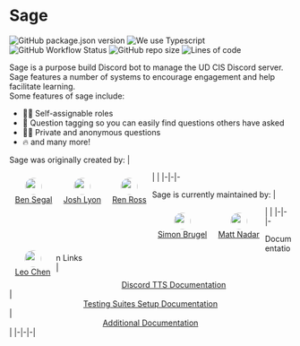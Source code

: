 # Sage
![GitHub package.json version](https://img.shields.io/github/package-json/v/ud-cis-discord/sagev2?color=000855) ![We use Typescript](https://img.shields.io/badge/written_in-typescript-000855?logo=typescript&logoColor=ddd) ![GitHub Workflow Status](https://img.shields.io/github/workflow/status/ud-cis-discord/sagev2/Lint?color=000855&logo=github) ![GitHub repo size](https://img.shields.io/github/repo-size/ud-cis-discord/sagev2?color=000855&logo=github) ![Lines of code](https://img.shields.io/tokei/lines/github/ud-cis-discord/sagev2?color=000855&logo=github)

Sage is a purpose build Discord bot to manage the UD CIS Discord server. Sage features a number of systems to encourage engagement and help facilitate learning.
<br>
Some features of sage include:
- 🧙‍♂️ Self-assignable roles
- 🎫 Question tagging so you can easily find questions others have asked
- 🐱‍👤 Private and anonymous questions
- 🔥 and many more!

Sage was originally created by: 
| <div style="float: left; text-align: center; padding: 10px"><img src="https://avatars.githubusercontent.com/u/34194692?v=4" height="30px" style="border-radius: 15px"><br><a href="https://github.com/BenSegal855">Ben Segal</a> </div> | <div style="float: left; text-align: center; padding: 10px;"><img src="https://avatars.githubusercontent.com/u/54593801?v=4" height="30px" style="border-radius: 15px"><br><a href="https://github.com/joshualyon7">Josh Lyon</a> </div> |<div style="float: left; text-align: center; padding: 10px;"><img src="https://avatars.githubusercontent.com/u/60983762?s=460&u=46281912deec981f7c2160fe20ac9516bc59f3ff&v=4" height="30px" style="border-radius: 15px"><br><a href="https://github.com/renross">Ren Ross</a> </div>
|-|-|-

Sage is currently maintained by:
| <div style="float: left; text-align: center; padding: 10px"><img src="https://avatars.githubusercontent.com/u/58154576?v=4" height="30px" style="border-radius: 15px"><br><a href="https://github.com/sbrugel">Simon Brugel</a> </div> | <div style="float: left; text-align: center; padding: 10px;"><img src="https://avatars.githubusercontent.com/u/134813338?v=4" height="30px" style="border-radius: 15px"><br><a href="https://github.com/mattnadar">Matt Nadar</a> </div> | <div style="float: left; text-align: center; padding: 10px;"><img src="https://avatars.githubusercontent.com/u/115847166?v=4" height="30px" style="border-radius: 15px"><br><a href="https://github.com/leo-cx">Leo Chen</a> </div> 
|-|-|-

Documentation Links  
| <div style="text-align: center;"><a href="https://docs.google.com/document/d/1OD2dycaOhUDsPyGmlvYVsMHJtAbilS2ikCLm0jQqgfA/edit?usp=sharing">Discord TTS Documentation</a></div> | <div style="text-align: center;"><a href="https://docs.google.com/document/d/1Q9pTh8y1Z7IAmClws51TLHcotvo0Q3qOKf9GKhoqiYA/edit?usp=sharing">Testing Suites Setup Documentation</a></div> | <div style="text-align: center;"><a href="https://docs.google.com/document/d/1flEgMBdryqTPoP9IeWyMTwcxPreqbKEG8u1yXZaAtoA/edit?usp=sharing">Additional Documentation</a></div> |
|-|-|-|



